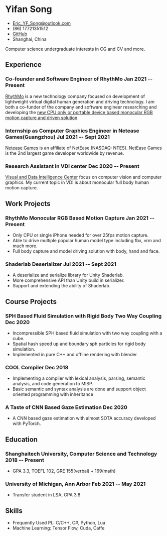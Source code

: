 <!-- The (first) h1 will be used as the <title> of the HTML page -->
# Yifan Song

<!-- The unordered list immediately after the h1 will be formatted on a single
line. It is intended to be used for contact details -->
- <Eric_YF_Song@outlook.com>
- (86) 17721351512
- [GitHub](https://github.com/Eric-Song-Nop/)
- Shanghai, China

<!-- - [Blog and CV](http://121.4.19.237/) -->

<!-- The paragraph after the h1 and ul and before the first h2 is optional. It
is intended to be used for a short summary. -->
Computer science undergraduate interests in CG and CV and more.

## Experience

<!-- You have to wrap the "left" and "right" half of these headings in spans by
hand -->
### <span>Co-founder and Software Engineer of RhythMo</span> <span>Jan 2021 -- Present</span>

[RhythMo](https://rhythmo.cn) is a new technology company focused on development of lightweight virtual digital human generation and driving technology. I am both a co-funder of the company and software engineer researching and developing the [new CPU only or portable device based monocular RGB motion capture and driven solution](https://www.bilibili.com/video/BV1Xg411K7wY?share_source=copy_web).

### <span>Internship as Computer Graphics Engineer in Netease Games(Guangzhou)</span> <span>Jul 2021 -- Sept 2021</span>

[Netease Games](https://www.neteasegames.com) is an affiliate of NetEase (NASDAQ: NTES). NetEase Games is the 2nd largest game developer worldwide by revenue.

### <span>Research Assistant in VDI center </span> <span>Dec 2020 -- Present</span>

[Visual and Data Intelligence Center](http://vic.shanghaitech.edu.cn/) focus on computer vision and computer graphics. My current topic in VDI is about monocular full body human motion capture.

## Work Projects

### <span>RhythMo Monocular RGB Based Motion Capture</span> <span>Jan 2021 -- Present</span>
  - Only CPU or single iPhone needed for over 25fps motion capture.
  - Able to drive multiple popular human model type including fbx, vrm and much more.
  - Full body capture and model driving solution with body, hand and face.

### <span>Shaderlab Deserializer</span> <span>Jul 2021 -- Sept 2021</span>
  - A deserialize and serialize library for Unity Shaderlab.
  - More comprehensive API than Unity build in serializer.
  - Support and extending the ability of Shaderlab.

## Course Projects

### <span>SPH Based Fluid Simulation with Rigid Body Two Way Coupling </span> <span>Dec 2020</span>

  - Incompressible SPH based fluid simulation with two way coupling with a cube.
  - Spatial hash speed up and boundary sph particles for rigid body simulation.
  - Implemented in pure C++ and offline rendering with blender.

### <span>COOL Compiler </span> <span>Dec 2018</span>
  - Implementing a compiler with lexical analysis, parsing, semantic analysis, and code generation to MISP.
  - Basic semantic and syntax analysis are done and support object oriented programming with inheritance


### <span>A Taste of CNN Based Gaze Estimation</span> <span>Dec 2020</span>

  - A CNN based gaze estimation with almost SOTA accuracy developed with PyTorch.

<!-- 
### <span> A star plane fighting game </span> <span>Dec 2020</span>
  - A star plane fighting game developed with unity which has cool space ship fighting part and space station communication part.
  - The game fully supports Xbox 360 controller and localized for both Chinese and English with XML.
  -->
  
## Education

### <span>Shanghaitech University, Computer Science and Technology</span> <span>2018 -- Present</span>

  - GPA 3.3, TOEFL 102, GRE 155(verbal) + 169(math)

### <span>University of Michigan, Ann Arbor </span> <span>Feb 2021 -- May 2021</span>

  - Transfer student in LSA, GPA 3.8

## Skills

 <!-- - Game Development: Unity, OpenGL, Direct3D, Computer Graphics -->
 - Frequently Used PL: C/C++, C#, Python, Lua
 - Machine Learning: Tensor Flow, Cuda, Caffe
 <!-- - Other: (Arch) Linux, (Neo)Vim, Visual Studio, JetBrains -->
